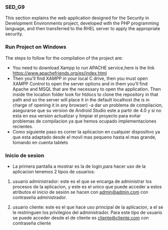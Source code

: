### SED_G9

This section explains the web application designed for the Security in Development Environments project, developed with the PHP programming language, and then transferred to the RHEL server to apply the appropriate security.

### Run Project on Windows

The steps to follow for the compilation of the project are:
- You need to download Xampp to run APACHE service,here is the link https://www.apachefriends.org/es/index.html
- Then you'll find XAMPP in your local C drive, then you must open XAMPP Control to open the server options and in them you'll find Apache and MSQL that are the necessary to open the application. Then inside the location folder look for htdocs to clone the repository in that path and so the server will place it in the default localhost (he is in charge of opening it in any browser)
-a dar un problema de compilacion, asegurarse  que su version de Android Studio este a partir de 4.0 y si no esta en esa version actualizar y
limpiar el proyecto para evitar problemas de compilacion ya que hemos ocupado implementaciones recientes.
- Como siguiente paso es correr la aplicacion en cualquier dispositivo ya que esta adaptado desde el movil mas pequeno hasta el mas grande, tomando
en cuenta tablets

### Inicio de sesion

- La primera pantalla a mostrar es la de login,para hacer uso de la aplicacion tenemos 2 tipos de usuarios:

1. usuario administrador: este es el que se encarga de administrar los procesos de la aplicacion, y este es el unico que puede acceder a estos
atributos el inicio de sesión se hacen con admin@admin.com con contraseña administrador.

2. usuario cliente: este es el que hace uso principal de la aplicacion, a el se le restringuen los privilegios del administrador. Para este tipo
de usuario se puede acceder desde  el de cliente es cliente@cliente.com con contraseña cliente
